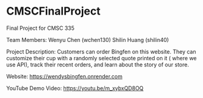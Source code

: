 # CMSCFinalProject
Final Project for CMSC 335

Team Members:
    Wenyu Chen (wchen130)
    Shilin Huang (shilin40)

Project Description:
    Customers can order Bingfen on this website. They can customize their cup with a
    randomly selected quote printed on it ( where we use API), track their
    recent orders, and learn about the story of our store.

Website: https://wendysbingfen.onrender.com

YouTube Demo Video: https://youtu.be/m_xybxQD8OQ
